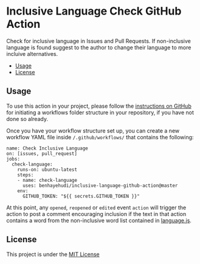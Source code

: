 # Inclusive Language Check GitHub Action

Check for inclusive language in Issues and Pull Requests. If non-inclusive language is found suggest to the author to change their language to more incluive alternatives.

* [Usage](#usage)
* [License](#license)

## Usage

To use this action in your project, please follow the [instructions on GitHub](https://help.github.com/en/actions/automating-your-workflow-with-github-actions/configuring-a-workflow) for initiating a workflows folder structure in your repository, if you have not done so already. 

Once you have your workflow structure set up, you can create a new workflow YAML file inside `/.github/workflows/` that contains the following:

``` 
name: Check Inclusive Language
on: [issues, pull_request]
jobs:
  check-language:
    runs-on: ubuntu-latest
    steps:
    - name: check-language
      uses: benhayehudi/inclusive-language-github-action@master
    env:
      GITHUB_TOKEN: "${{ secrets.GITHUB_TOKEN }}"
```

At this point, any `opened`, `reopened` or `edited` event `action` will trigger the action to post a comment encouraging inclusion if the text in that action contains a word from the non-inclusive word list contained in [language.js](data/language.js).

## License

This project is under the [MIT License](LICENSE.txt)
